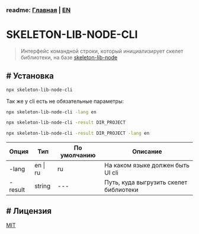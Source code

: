 ### readme: [Главная](./../README.md) | [EN](./README-EN.md)

# SKELETON-LIB-NODE-CLI

> Интерфейс командной строки, который инициализирует скелет библиотеки, на базе [skeleton-lib-node](https://github.com/ManushovRodion/skeleton-lib-node)

## # Установка

```sh
npx skeleton-lib-node-cli
```

Так же у cli есть не обязательные параметры:

```sh
npx skeleton-lib-node-cli -lang en

npx skeleton-lib-node-cli -result DIR_PROJECT

npx skeleton-lib-node-cli -result DIR_PROJECT -lang en
```

| Опция   | Тип      | По умолчанию | Описание                               |
| ------- | -------- | ------------ | -------------------------------------- |
| -lang   | en \| ru | ru           | На каком языке должен быть UI cli      |
| -result | string   | ---          | Путь, куда выгрузить скелет библиотеки |

## # Лицензия

[MIT](./../LICENSE)
